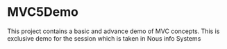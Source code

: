 # MVC5Demo

This project contains a  basic and advance demo of MVC concepts. This is exclusive demo for the session which is taken in Nous info Systems 
